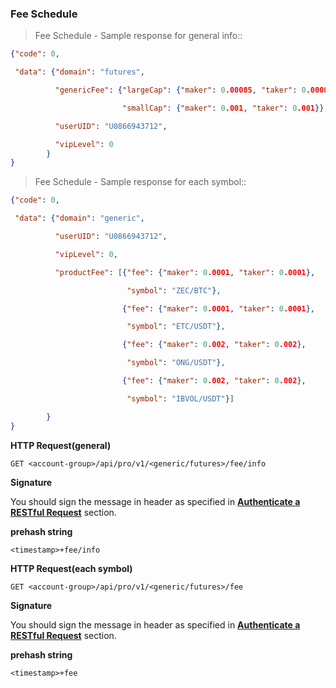 ### Fee Schedule 

> Fee Schedule - Sample response for general info::

```json
{"code": 0,

 "data": {"domain": "futures",

          "genericFee": {"largeCap": {"maker": 0.00085, "taker": 0.00085},

                         "smallCap": {"maker": 0.001, "taker": 0.001}},

          "userUID": "U0866943712",

          "vipLevel": 0
        }
}
```
> Fee Schedule - Sample response for each symbol::

```json
{"code": 0,

 "data": {"domain": "generic",

          "userUID": "U0866943712",

          "vipLevel": 0,

          "productFee": [{"fee": {"maker": 0.0001, "taker": 0.0001},

                          "symbol": "ZEC/BTC"},

                         {"fee": {"maker": 0.0001, "taker": 0.0001},

                          "symbol": "ETC/USDT"},

                         {"fee": {"maker": 0.002, "taker": 0.002},

                          "symbol": "ONG/USDT"},

                         {"fee": {"maker": 0.002, "taker": 0.002},

                          "symbol": "IBVOL/USDT"}]

        }
}
```

**HTTP Request(general)** 

`GET <account-group>/api/pro/v1/<generic/futures>/fee/info`

**Signature**

You should sign the message in header as specified in [**Authenticate a RESTful Request**](#sign-a-request) section.

**prehash string** 

`<timestamp>+fee/info`


**HTTP Request(each symbol)** 

`GET <account-group>/api/pro/v1/<generic/futures>/fee`

**Signature**

You should sign the message in header as specified in [**Authenticate a RESTful Request**](#sign-a-request) section.

**prehash string** 

`<timestamp>+fee`


